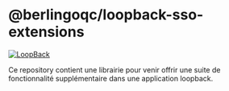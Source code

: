 # @berlingoqc/loopback-sso-extensions

[![LoopBack](<https://github.com/strongloop/loopback-next/raw/master/docs/site/imgs/branding/Powered-by-LoopBack-Badge-(blue)-@2x.png>)](http://loopback.io/)

Ce repository contient une librairie pour venir offrir une suite de fonctionnalité
supplémentaire dans une application loopback.

